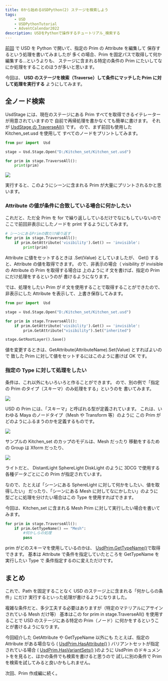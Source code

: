 ```yaml
---
title: 0から始めるUSDPython(2) ステージを検索しよう
tags:
    - USD
    - USDPythonTutorial
    - AdventCalendar2022
description: USDをPythonで操作するチュートリアル_検索する
---
```


[前回](01_start_usdpython) で USD を Python で開いて、指定の Prim の Attribute を編集して
保存するという処理を書いてみましたが
多くの場合、Prim を固定パスで取得して何か編集する…というよりも、
ステージに含まれる特定の条件の Prim にたいしてなにか処理をすることのほうが多いと思います。

今回は、
**USD のステージを検索（Traverse）して条件にマッチした Prim に対して処理を実行する**
ようにしてみます。

## 全ノード検索

UsdStage には、現在のステージにある Prim すべてを取得できるイテレーターが用意されていますので
自前で再帰処理を書かなくても簡単に書けます。
それが [UsdStage の TraverseAll()](https://graphics.pixar.com/usd/dev/api/class_usd_stage.html#a71559921b1e48949207817b2fd8bd01b) です。
ので、まず前回も使用した Kitchen_set.usd を使用して
すべてのノードをプリントしてみます。

```python
from pxr import  Usd

stage = Usd.Stage.Open("D:/Kitchen_set/Kitchen_set.usd")

for prim in stage.TraverseAll():
    print(prim)
```

![](https://gyazo.com/bb1e117e09a3d2afbe81d9b7f59277c6.png)

実行すると、このようにシーンに含まれる Prim が大量にプリントされるかと思います。

### Attribute の値が条件に合致している場合に何かしたい

これだと、ただ全 Prim を for で繰り返ししているだけでなにもしていないので
ここで前回非表示にしたノードを print するようにしてみます。

```python
# シーンにあるPrimの数だけ繰り返す
for prim in stage.TraverseAll():
    if prim.GetAttribute('visibility').Get() == 'invisible':
        print(prim)
```

Attribute に値をセットするときは .Set(Value) としていましたが、
Get() すると、Attribute の値を取得できます。
ので、非表示の場合（ visibility が invisible の Attribute の Prim を取得する場合は
上のように if 文を書けば、指定の Prim にだけ処理をするというのが
書けるようになります。

では、処理をしたい Prim が if 文を使用することで取得することができたので、
非表示にした Attribute を表示して、上書き保存してみます。

```python
from pxr import  Usd

stage = Usd.Stage.Open("D:/Kitchen_set/Kitchen_set.usd")

for prim in stage.TraverseAll():
    if prim.GetAttribute('visibility').Get() == 'invisible':
        prim.GetAttribute("visibility").Set("inherited")

stage.GetRootLayer().Save()
```

値を変更するときは、GetAttribute(AttributeName).Set(Value) とすればよいので
致した Prim に対して値をセットするにはこのように書けば OK です。

### 指定の Type に対して処理をしたい

条件は、これ以外にもいろいろと作ることができます。
ので、別の例で「指定の Prim のタイプ（スキーマ）のみ処理をする」というのを
書いてみます。

![](https://gyazo.com/5ec584cdd6c95b1b78c66fde75edcdd0.png)

USD の Prim には、「スキーマ」と呼ばれる型が定義されています。
これは、いわゆる Maya のノードタイプ（Mesh や Transform 等）のように
この Prim がどのようにふるまうのかを定義するものです。

![](https://gyazo.com/b46318a1ecdd6a1d97850154beb53b29.png)

サンプルの Kitchen_set のカップのモデルは、Mesh だったり
移動をするための Group は Xform だったり、

![](https://gyazo.com/cd27ed63643acc747eb793b66bbfee2e.png)

ライトだと、 DistantLight SphereLight DiskLight のように
3DCG で使用する各種データごとにこの Prim が指定されています。

なので、たとえば「シーンにある SphereLight に対して何かをしたい、値を取得したい」
だったり、「シーンにある Mesh に対してなにかしたい」のように
型ごとに処理を分けたい場合はこの Type を使用すればできます。

今回は、Kitchen_set に含まれる Mesh Prim に対して実行したい場合を書いてみます。

```python
for prim in stage.TraverseAll():
    if prim.GetTypeName() == "Mesh":
        #何かしらの処理
        pass
```

prim がどのスキーマを使用しているのかは、 [UsdPrim.GetTypeName()](https://graphics.pixar.com/usd/dev/api/class_usd_prim.html#a8cc8a084710338ce2de6eeba7872c194)で取得できます。
基本は Attribute で条件を指定していたところを GetTypeName を実行したい Type で
条件指定するのに変えただけです。

## まとめ

これで、Path を固定することなく USD のステージ上に含まれる「何かしらの条件」にだけ
実行するといった処理が書けるようになりました。

複雑な条件だと、多少工夫する必要はありますが（特定のマテリアルにアサインされている Mesh だけ等）
基本はこの for prim in stage.TraverseAll() を使用することで
USD のステージにある特定の Prim（ノード）に何かをするということが書けるようになります。

今回紹介した GetAttribute や GetTypeName 以外にも
たとえば、指定の Attribute がある場合なら ( [UsdPrim.HasAttribute()](https://graphics.pixar.com/usd/dev/api/class_usd_prim.html#a6092b2a26c8f94cf68eb77e45bd1f8d5) ) バリアントセットが指定されている場合 ( [UsdPrim.HasVariantSets()](https://graphics.pixar.com/usd/dev/api/class_usd_prim.html#a87443b32a72f95ca96d960b4e96cbf02) )のように
UsdPrim のドキュメントをを見ると、ほかの条件でも検索を書けると思うので
試しに別の条件で Prim を検索を試してみると良いかもしれません。

次回、Prim 作成編に続く。
